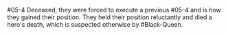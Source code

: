 #05-4
Deceased, they were forced to execute a previous #05-4 and is how they gained their position. They held their position reluctantly and died a hero's death, which is suspected otherwise by #Black-Queen.